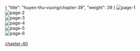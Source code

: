 { "title": "huyen-thu-vuong/chapter-39", "weight": 39 }
<img src="huyen-thu-vuong_0039_01-73539421cefc3745a1593ac2806efce0.webp" alt="page-1" origin="https://3.bp.blogspot.com/-HB0a7Y8rIq4/VzQOSLoeaEI/AAAAAAAG7BI/tjakfDhZ6uY/s0/Huyen-Thu-Vuong-Chapter-39-P-2.jpg"><br/>
<img src="huyen-thu-vuong_0039_02-6e8974f1f74491eab73342084bfc4ff9.webp" alt="page-2" origin="https://3.bp.blogspot.com/-S7haUebnj3o/VzQOTWT9PcI/AAAAAAAG7BM/hZ2vjXTT3qs/s0/Huyen-Thu-Vuong-Chapter-39-P-3.jpg"><br/>
<img src="huyen-thu-vuong_0039_03-313d29158774841fe9c88edd55a7adc1.webp" alt="page-3" origin="https://3.bp.blogspot.com/-ofjh6zpGtDI/VzQOUYkmQjI/AAAAAAAG7BQ/jIvV0VcymWk/s0/Huyen-Thu-Vuong-Chapter-39-P-4.jpg"><br/>
<img src="huyen-thu-vuong_0039_04-4eb83db1874e1d1912ee4ef85e082ee5.webp" alt="page-4" origin="https://3.bp.blogspot.com/-9P0xgegtr-4/VzQOVk0N4CI/AAAAAAAG7BU/Anre5ellKa8/s0/Huyen-Thu-Vuong-Chapter-39-P-5.jpg"><br/>
<img src="huyen-thu-vuong_0039_05-b29b315e5a3e278f95c41993cfee0327.webp" alt="page-5" origin="https://3.bp.blogspot.com/-QuX36NIeHfs/VzQOX7xhJOI/AAAAAAAG7BY/4UdHPi-D0tE/s0/Huyen-Thu-Vuong-Chapter-39-P-6.jpg"><br/>
<img src="huyen-thu-vuong_0039_06-fe5f686bc9a1388fb7c3085822177f4b.webp" alt="page-6" origin="https://3.bp.blogspot.com/-xeEFSYWH7oY/VzQOY4eSGMI/AAAAAAAG7Bc/NlpnC1cQoLI/s0/Huyen-Thu-Vuong-Chapter-39-P-7.jpg"><br/>
<br/><a class="nextchap" href="/huyen-thu-vuong/chapter-40">chapter-40</a>
